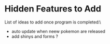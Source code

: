 # Hidden Features to Add
List of ideas to add once program is completed:\
 - auto update when neew pokemon are released
 - add shinys and forms ?